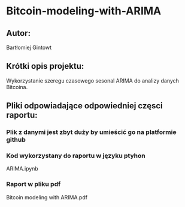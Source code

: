 # Bitcoin-modeling-with-ARIMA

## Autor:
  Bartłomiej Gintowt
  
## Krótki opis projektu:
  Wykorzystanie szeregu czasowego sesonal ARIMA do analizy danych Bitcoina.
  
## Pliki odpowiadające odpowiedniej częsci raportu:

### Plik z danymi jest zbyt duży by umieścić go na platformie github

### Kod wykorzystany do raportu w języku ptyhon
  ARIMA.ipynb
 
### Raport w pliku pdf
  Bitcoin modeling with ARIMA.pdf

